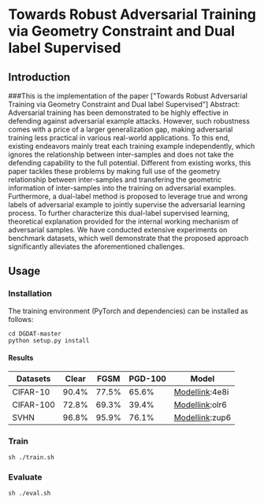 # Towards Robust Adversarial Training via Geometry Constraint and Dual label Supervised

## Introduction
###This is the implementation of the paper ["Towards Robust Adversarial Training via Geometry Constraint and Dual label Supervised"]
Abstract: Adversarial training has been demonstrated to be highly effective in defending against adversarial example attacks. However, such robustness comes with a price of a larger generalization gap, making adversarial training less practical in various real-world applications. To this end, existing endeavors mainly treat each training example independently, which ignores the relationship between inter-samples and does not take the defending capability to the full potential. Different from existing works, this paper tackles these problems by making full use of the geometry relationship between inter-samples and transfering the geometric information of inter-samples into the training on adversarial examples. Furthermore, a dual-label method is proposed to leverage true and wrong labels of adversarial example to jointly supervise the adversarial learning process. To further characterize this dual-label supervised learning, theoretical explanation provided for the internal working mechanism of adversarial samples. We have conducted extensive experiments on benchmark datasets, which well demonstrate that the proposed approach significantly alleviates the aforementioned challenges.

## Usage
### Installation
The training environment (PyTorch and dependencies) can be installed as follows:
```
cd DGDAT-master
python setup.py install
```

#### Results
| Datasets     | Clear | FGSM   | PGD-100    | Model                                                                 |
| ------------ | ------|--------| -------- | ----------------------------------------------------------              |
| CIFAR-10     | 90.4% | 77.5%  |  65.6%   | [Modellink](https://pan.baidu.com/s/1YY_86kmFSTZaGK2DHD5FFw):4e8i     |
| CIFAR-100    | 72.8% | 69.3%  |  39.4%   | [Modellink](https://pan.baidu.com/s/1-dfhxl-nL4GnLk7L-U7HVg):olr6     | 
| SVHN         | 96.8% | 95.9%  |  76.1%   | [Modellink](https://pan.baidu.com/s/1pmjG4ddW5Ic-NERfDjYxzQ):zup6     |
### Train
```
sh ./train.sh
```
### Evaluate
```
sh ./eval.sh
```
